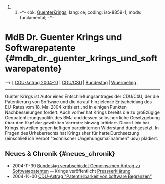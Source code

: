 1.  1.  -\*- dok: [GuenterKrings](GuenterKrings "wikilink"); lang: de;
        coding: iso-8859-1; mode: fundamental; -\*-

# MdB Dr. Guenter Krings und Softwarepatente {#mdb_dr._guenter_krings_und_softwarepatente}

\--\> \[ [ CDU-Antrag 2004-10](Cducsu0410De "wikilink") \| [
CDU/CSU](SwpatcducsuDe "wikilink") \| [
Bundestag](Bundestag041130De "wikilink") \| [
Wuermeling](SwpatjwuermelingDe "wikilink") \]

------------------------------------------------------------------------

Günter Krings ist Autor eines Entschließungsantrages der CDU/CSU, der
die Patentierung von Software und die darauf hinzielende Entscheidung
des EU-Rates vom 18. Mai 2004 kritisiert und in einigen Punkten
Nachbesserungen fordert. Auch vorher hat Krings bereits die zu
großzügige Genpatentierungspolitik des BMJ und dessen selbstherrliche
Gesetzgebung über den Kopf der gewählten Vertreter hinweg kritisiert.
Diese Linie hat Krings bisweilen gegen heftigen parteiinternen
Widerstand durchgesetzt. In Fragen des Urheberrechts hat Krings eher für
harte Durchsetzung (einschließlich Verbot \"technischer
Umgehungsmaßnahmen\" usw) plädiert.

## Neues & Chronik {#neues_chronik}

-   2004-11-30 [ Bundestag verabschiedet Gemeinsamen Antrag zu
    Softwarepatenten](Bundestag041130De "wikilink") \-- Krings
    veröffentlicht
    [Presseerklärung](http://www.guenter-krings.de/presse/show.php?id=518 "wikilink")
-   2004-10-00 [ CDU-Antrag \"Patentierbarkeit von Software
    Begrenzen\"](Cducsu0410De "wikilink")
